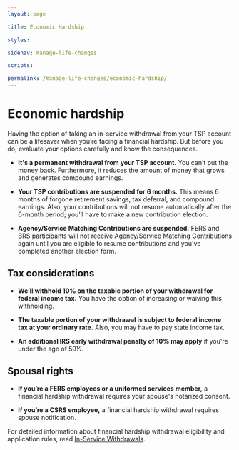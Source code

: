 ```yaml
---
layout: page

title: Economic Hardship

styles:

sidenav: manage-life-changes

scripts:

permalink: /manage-life-changes/economic-hardship/
---
```

 
# Economic hardship
 
Having the option of taking an in-service withdrawal from your TSP account can be a lifesaver when you’re facing a financial hardship. But before you do, evaluate your options carefully and know the consequences.
 
* **It's a permanent withdrawal from your TSP account.** You can’t put the money back. Furthermore, it reduces the amount of money that grows and generates compound earnings.

* **Your TSP contributions are suspended for 6 months.** This means 6 months of forgone retirement savings, tax deferral, and compound earnings. Also, your contributions will not resume automatically after the 6-month period; you’ll have to make a new contribution election.

* **Agency/Service Matching Contributions are suspended.** FERS and BRS participants will not receive Agency/Service Matching Contributions again until you are eligible to resume contributions and you've completed another election form.

## Tax considerations
* **We’ll withhold 10% on the taxable portion of your withdrawal for federal income tax.** You have the option of increasing or waiving this withholding.

* **The taxable portion of your withdrawal is subject to federal income tax at your ordinary rate.** Also, you may have to pay state income tax.

* **An additional IRS early withdrawal penalty of 10% may apply** if you're under the age of 59½.

## Spousal rights
 * **If you’re a FERS employees or a uniformed services member,** a financial hardship withdrawal requires your spouse's notarized consent.
 
* **If you’re a CSRS employee,** a financial hardship withdrawal requires spouse notification.
 
 
 
For detailed information about financial hardship withdrawal eligibility and application rules, read [In-Service Withdrawals](https://www.tsp.gov/PDF/formspubs/tspbk12.pdf).
